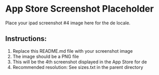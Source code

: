 # App Store Screenshot Placeholder

Place your ipad screenshot #4 image here for the de locale.

## Instructions:
1. Replace this README.md file with your screenshot image
2. The image should be a PNG file
3. This will be the 4th screenshot displayed in the App Store for de
4. Recommended resolution: See sizes.txt in the parent directory

